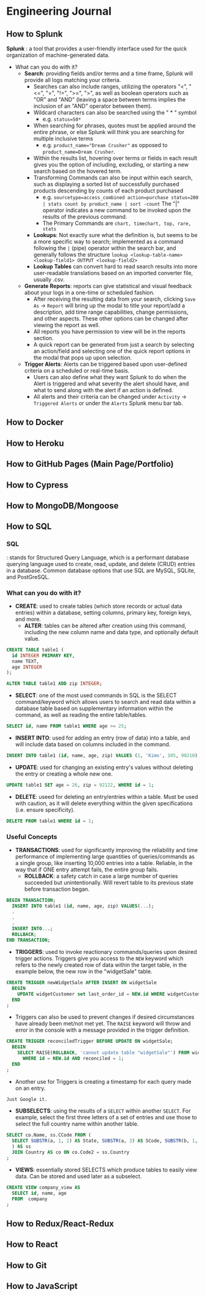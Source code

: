 # **Engineering Journal**

## **How to Splunk**

**Splunk**
: a tool that provides a user-friendly interface used for the quick organization of machine-generated data.

- What can you do with it?
  - **Search**: providing fields and/or terms and a time frame, Splunk will provide all logs matching your criteria.
    - Searches can also include ranges, utilizing the operators "<", "<=", "=", "!=", ">=", ">", as well as boolean operators such as "OR" and "AND" (leaving a space between terms implies the inclusion of an "AND" operator between them).
    - Wildcard characters can also be searched using the " * " symbol 
      - e.g. ```status=50*```
    - When searching for phrases, quotes must be applied around the entire phrase, or else Splunk will think you are searching for multiple inclusive terms 
      - e.g. ```product_name="Dream Crusher"``` as opposed to ```product_name=Dream Crusher```.
    - Within the results list, hovering over terms or fields in each result gives you the option of including, excluding, or starting a new search based on the hovered term.
    - Transforming Commands can also be input within each search, such as displaying a sorted list of successfully purchased products descending by counts of each product purchased 
      - e.g. ```sourcetype=access_combined action=purchase status=200 | stats count by product_name | sort -count``` The "|" operator indicates a new command to be invoked upon the results of the previous command.
      - The Primary Commands are ```chart, timechart, top, rare, stats```
    - **Lookups**: Not exactly sure what the definition is, but seems to be a more specific way to search; implemented as a command following the ```|``` (pipe) operator within the search bar, and generally follows the structure ```lookup <lookup-table-name> <lookup-field1> OUTPUT <lookup-field2>```
    - **Lookup Tables** can convert hard to read search results into more user-readable translations based on an imported converter file, usually .csv.
  - **Generate Reports**: reports can give statistical and visual feedback about your logs in a one-time or scheduled fashion.
    - After receiving the resulting data from your search, clicking ```Save As``` -> ```Report``` will bring up the modal to title your report/add a description, add time range capabilities, change permissions, and other aspects. These other options can be changed after viewing the report as well.
    - All reports you have permission to view will be in the reports section.
    - A quick report can be generated from just a search by selecting an action/field and selecting one of the quick report options in the modal that pops up upon selection.
  - **Trigger Alerts**: Alerts can be triggered based upon user-defined criteria on a scheduled or real-time basis.
    - Users can also define what they want Splunk to do when the Alert is triggered and what severity the alert should have, and what to send along with the alert if an action is defined. 
    - All alerts and their criteria can be changed under ```Activity``` -> ```Triggered Alerts``` or under the ```Alerts``` Splunk menu bar tab.

## **How to Docker**

## **How to Heroku**

## **How to GitHub Pages (Main Page/Portfolio)**

## **How to Cypress**

## **How to MongoDB/Mongoose**

## **How to SQL**
### **SQL**
: stands for Structured Query Language, which is a performant database querying language used to create, read, update, and delete (CRUD) entries in a database. Common database options that use SQL are MySQL, SQLite, and PostGreSQL.

### What can you do with it?
  - **CREATE**: used to create tables (which store records or actual data entries) within a database, setting columns, primary key, foreign keys, and more.
    - **ALTER**: tables can be altered after creation using this command, including the new column name and data type, and optionally default value.
  ```SQL
  CREATE TABLE table1 (
    id INTEGER PRIMARY KEY,
    name TEXT,
    age INTEGER
  );

  ALTER TABLE table1 ADD zip INTEGER;
  ```

  - **SELECT**: one of the most used commands in SQL is the SELECT command/keyword which allows users to search and read data within a database table based on supplementary information within the command, as well as reading the entire table/tables.
  ```SQL
  SELECT id, name FROM table1 WHERE age >= 25;
  ```
  - **INSERT INTO**: used for adding an entry (row of data) into a table, and will include data based on columns included in the command.
  ```SQL
  INSERT INTO table1 (id, name, age, zip) VALUES (1, 'Kimo', 105, 90210);
  ```
  - **UPDATE**: used for changing an existing entry's values without deleting the entry or creating a whole new one.
  ```SQL
  UPDATE table1 SET age = 26, zip = 92122, WHERE id = 1;
  ```
  - **DELETE**: useed for deleting an entry/entries within a table. Must be used with caution, as it will delete everything within the given specifications (i.e. ensure specificity).
  ```SQL
  DELETE FROM table1 WHERE id = 1;
  ```

### Useful Concepts
  - **TRANSACTIONS**: used for significantly improving the reliability and time performance of implementing large quantities of queries/commands as a single group, like inserting 10,000 entries into a table. Reliable, in the way that if ONE entry attempt fails, the entire group fails.
    - **ROLLBACK**: a safety catch in case a large number of queries succeeded but unintentionally. Will revert table to its previous state before transaction began.
  ```SQL
  BEGIN TRANSACTION;
    INSERT INTO table1 (id, name, age, zip) VALUES(...);
    .
    .
    .
    INSERT INTO...;
    ROLLBACK;
  END TRANSACTION;
  ```

  - **TRIGGERS**: used to invoke reactionary commands/queries upon desired trigger actions. Triggers give you access to the ```NEW``` keyword which refers to the newly created row of data within the target table, in the example below, the new row in the "widgetSale" table.
  ```SQL
  CREATE TRIGGER newWidgetSale AFTER INSERT ON widgetSale
    BEGIN
      UPDATE widgetCustomer set last_order_id = NEW.id WHERE widgetCustomer.id = NEW.customer_id;
    END
  ;
  ```
  - Triggers can also be used to prevent changes if desired circumstances have already been met/not met yet. The ```RAISE``` keyword will throw and error in the console with a message provided in the trigger definition. 
  ```SQL
  CREATE TRIGGER reconciledTrigger BEFORE UPDATE ON widgetSale;
    BEGIN
      SELECT RAISE(ROLLBACK, 'cannot update table "widgetSale"') FROM widgetSale
        WHERE id = NEW.id AND reconciled = 1;
    END
  ;
  ```
  - Another use for Triggers is creating a timestamp for each query made on an entry. 
  ```SQL
  Just Google it.
  ```
  - **SUBSELECTS**: using the results of a ```SELECT``` within another ```SELECT```. For example, select the first three letters of a set of entries and use those to select the full country name within another table.
  ```SQL
  SELECT co.Name, ss.CCode FROM (
    SELECT SUBSTR(a, 1, 2) AS State, SUBSTR(a, 3) AS SCode, SUBSTR(b, 1, 2) AS Country, SUBSTR(b,  3) as CCode FROM t
    ) AS ss
    JOIN Country AS co ON co.Code2 = ss.Country
  ;
  ```
  - **VIEWS**: essentially stored SELECTS which produce tables to easily view data. Can be stored and used later as a subselect.
  ```SQL
  CREATE VIEW company_view AS
    SELECT id, name, age
    FROM  company
  ;
  ```

## **How to Redux/React-Redux**

## **How to React**

## **How to Git**

## **How to JavaScript**
